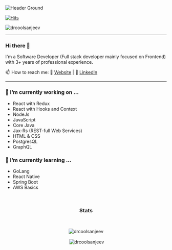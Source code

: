 ![Header Ground](https://github.com/drcoolsanjeev/drcoolsanjeev/blob/master/images/header.jpeg)

[![Hits](https://hits.seeyoufarm.com/api/count/incr/badge.svg?url=https%3A%2F%2Fgithub.com%2Fdrcoolsanjeev%2Fhit-counter&count_bg=%2360AA28&title_bg=%23F54D4D&icon=huawei.svg&icon_color=%2317E1C3&title=Visits&edge_flat=false)](https://hits.seeyoufarm.com)

<p align="left"> <img src="https://komarev.com/ghpvc/?username=drcoolsanjeev" alt="drcoolsanjeev" /> </p>

<hr/>

### Hi there 👋
I'm a Software Developer (Full stack developer mainly focused on Frontend) with 3+ years of professional experience. 

📫 How to reach me:  :link: [Website](https://sanjeev-kumar.netlify.app/) | :link: [LinkedIn](https://www.linkedin.com/in/drcoolsanjeev/)
 <hr/> 
 
### 🔭 I’m currently working on ...

- React with Redux
- React with Hooks and Context
- NodeJs
- JavaScript
- Core Java
- Jax-Rs (REST-full Web Services)
- HTML & CSS
- PostgresQL
- GraphQL 

### 🌱 I’m currently learning ...
- GoLang
- React Native
- Spring Boot
- AWS Basics


<!-- <p align="center"><img align="center" src="https://github-readme-stats.vercel.app/api/top-langs/?username=drcoolsanjeev&layout=compact&hide=html" alt="drcoolsanjeev" /> 
<p align="center">&nbsp;<img align="center" src="https://github-readme-stats.vercel.app/api?username=drcoolsanjeev&show_icons=true&count_private=true" alt="drcoolsanjeev" /></p>
 -->
<!--
**drcoolsanjeev/drcoolsanjeev** is a ✨ _special_ ✨ repository because its `README.md` (this file) appears on your GitHub profile.

Here are some ideas to get you started:

- 🔭 I’m currently working on ...

- 👯 I’m looking to collaborate on ...
- 🤔 I’m looking for help with ...
- 💬 Ask me about ...
- 📫 How to reach me: ...
- 😄 Pronouns: ...
- ⚡ Fun fact: ...
  -->

<br>
<h3 align="center">Stats</h3>
<br>

<p align="center"><img align="center" src="https://github-readme-stats.vercel.app/api/top-langs/?username=drcoolsanjeev&layout=compact&hide=html" alt="drcoolsanjeev" /> </p>
<p align="center">&nbsp;<img align="center" src="https://github-readme-stats.vercel.app/api?username=drcoolsanjeev&show_icons=true&count_private=true" alt="drcoolsanjeev" /></p>

<br>
